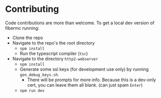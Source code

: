 
# Contributing

Code contributions are more than welcome. To get a local dev version of fibermc running:

- Clone the repo
- Navigate to the repo's the root directory
  - `npm install`
  - Run the typescript compiler (`tsc`)
- Navigate to the directory `http2-webserver`
  - `npm install`
  - Generate some ssl keys (for development use only) by running `gen_debug_keys.sh`.
    - There will be prompts for more info. Because this is a dev-only cert, you can leave them all blank. (can just spam
      `Enter`)
  - `npm run dev`
